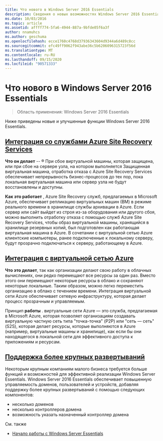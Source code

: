 ```yaml
---
title: Что нового в Windows Server 2016 Essentials
description: Сведения о новых возможностях Windows Server 2016 Essentials.
ms.date: 10/03/2016
ms.topic: article
ms.assetid: affff774-5fa6-4944-887a-9bfde05f6a3f
author: nnamuhcs
ms.author: geschuma
ms.openlocfilehash: ecce1760c4768d37936343604d9344a6d489c8cc
ms.sourcegitcommit: efc49ff9062f943abe36c5b6206096315723f56d
ms.translationtype: MT
ms.contentlocale: ru-RU
ms.lasthandoff: 09/15/2020
ms.locfileid: "90571333"
---
```

# <a name="whats-new-in-windows-server-2016-essentials"></a>Что нового в Windows Server 2016 Essentials

> Область применения: Windows Server 2016 Essentials

Ниже приведены новые и улучшенные функции Windows Server 2016 Essentials.

## <a name="integration-with-azure-site-recovery-services"></a>[Интеграция со службами Azure Site Recovery Services](azure-site-recovery-services-integration.md)

**Что он делает**  -- &reg; При сбое виртуальной машины, которая защищена, или при сбое на сервере узла, на котором выполняется Защищенная виртуальная машина, отработка отказа с Azure Site Recovery Services обеспечивает непрерывность бизнес-процессов до тех пор, пока локальная виртуальная машина или сервер узла не будут восстановлены и доступны.

**Как это работает** , Azure Site Recovery служб, предлагаемых в Microsoft Azure, обеспечивает репликацию виртуальных машин (ВМ) в режиме реального времени в хранилище службы архивации в Azure. Если сервер или сайт выйдет из строя из-за оборудования или другого сбоя, можно выполнить отработку отказа с помощью служб Azure Site Recovery Services, чтобы образ виртуальной машины, хранящийся в хранилище резервных копий, был подготовлен как работающая виртуальная машина в Azure. В сочетании с виртуальной сетью Azure клиентские компьютеры, ранее подключенные к локальному серверу, будут прозрачно подключаться к серверу, работающему в Azure.

## <a name="integration-with-azure-virtual-network"></a>[Интеграция с виртуальной сетью Azure](azure-virtual-network-integration.md)

**Что это делает**, так как организации делают свою работу в облачных вычислениях, они редко перемещают все ресурсы за один раз. Вместо этого они перемещают некоторые ресурсы в облако и сохраняют некоторые локальные. Таким образом, можно легко переместить организацию в облако с течением времени. Интеграция виртуальной сети Azure обеспечивает сетевую инфраструктуру, которая делает процесс прозрачным и управляемым.

Принцип **работы** . виртуальные сети Azure — это служба, предлагаемая в Microsoft Azure, которая позволяет организациям создавать виртуальную частную сеть типа "точка-точка" (P2P) или "сеть — сеть" (S2S), которая делает ресурсы, которые выполняются в Azure (например, виртуальные машины и хранилище), как если бы они находящегося в локальной сети для эффективного доступа к приложениям и ресурсам.

## <a name="support-for-larger-deployments"></a>[Поддержка более крупных развертываний](support-for-larger-deployments.md)

Некоторым крупным компаниям малого бизнеса требуется больше функций и возможностей для эффективной реализации Windows Server Essentials. Windows Server 2016 Essentials обеспечивает повышенную управляемость доменов, пользователей и устройств, добавляя поддержку более крупных развертываний с помощью следующих компонентов:

- несколько доменов
- несколько контроллеров домена
- возможность указать назначенный контроллер домена

См. также

- [Начало работы с Windows Server Essentials](get-started.md)
